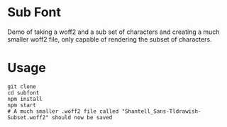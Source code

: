 # Sub Font

Demo of taking a woff2 and a sub set of characters and creating a much smaller woff2 file, only capable of rendering the subset of characters.

# Usage

```
git clone
cd subfont
npm install
npm start
# A much smaller .woff2 file called "Shantell_Sans-Tldrawish-Subset.woff2" should now be saved
```
